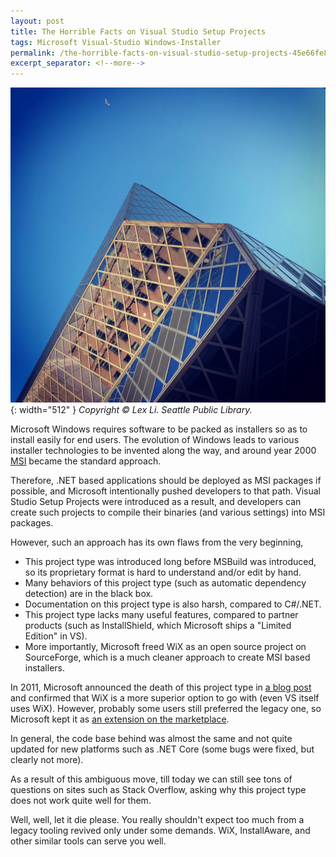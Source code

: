 ```yaml
---
layout: post
title: The Horrible Facts on Visual Studio Setup Projects
tags: Microsoft Visual-Studio Windows-Installer
permalink: /the-horrible-facts-on-visual-studio-setup-projects-45e66fe86d8d
excerpt_separator: <!--more-->
---
```

![img-description](/images/seattle-public-library.jpg){: width="512" }
_Copyright © Lex Li. Seattle Public Library._

Microsoft Windows requires software to be packed as installers so as to install easily for end users. The evolution of Windows leads to various installer technologies to be invented along the way, and around year 2000 [MSI](https://en.wikipedia.org/wiki/Windows_Installer) became the standard approach.
<!--more-->

Therefore, .NET based applications should be deployed as MSI packages if possible, and Microsoft intentionally pushed developers to that path. Visual Studio Setup Projects were introduced as a result, and developers can create such projects to compile their binaries (and various settings) into MSI packages.

However, such an approach has its own flaws from the very beginning,

* This project type was introduced long before MSBuild was introduced, so its proprietary format is hard to understand and/or edit by hand.
* Many behaviors of this project type (such as automatic dependency detection) are in the black box.
* Documentation on this project type is also harsh, compared to C#/.NET.
* This project type lacks many useful features, compared to partner products (such as InstallShield, which Microsoft ships a "Limited Edition" in VS).
* More importantly, Microsoft freed WiX as an open source project on SourceForge, which is a much cleaner approach to create MSI based installers.

In 2011, Microsoft announced the death of this project type in [a blog post](https://devblogs.microsoft.com/buckh/visual-studio-setup-projects-vdproj-will-not-ship-with-future-versions-of-vs/) and confirmed that WiX is a more superior option to go with (even VS itself uses WiX). However, probably some users still preferred the legacy one, so Microsoft kept it as [an extension on the marketplace](https://marketplace.visualstudio.com/items?itemName=UnniRavindranathan-MSFT.MicrosoftVisualStudio2013InstallerProjects).

In general, the code base behind was almost the same and not quite updated for new platforms such as .NET Core (some bugs were fixed, but clearly not more).

As a result of this ambiguous move, till today we can still see tons of questions on sites such as Stack Overflow, asking why this project type does not work quite well for them.

Well, well, let it die please. You really shouldn't expect too much from a legacy tooling revived only under some demands. WiX, InstallAware, and other similar tools can serve you well.
